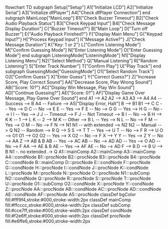 flowchart TD
 subgraph Setup["Setup"]
        A1["Initialize LCD"]
        A2["Initialize Serial"]
        A3["Initialize dfPlayer"]
        A4["Check dfPlayer Connection"]
  end
 subgraph MainLoop["MainLoop"]
        B1["Check Buzzer Timeout"]
        B2["Check Audio Playback Status"]
        B3["Check Keypad Input"]
        B4["Check Message Display Duration"]
        C{"Buzzer Timeout?"}
        B["Main Loop"]
        D["Turn off Buzzer"]
        E{"Audio Playback Finished?"}
        F["Display Main Menu"]
        G{"Keypad Input?"}
        H["Process Keypad Input"]
        I{"Message Active?"}
        J["Check Message Duration"]
        K{"Key: 1 or 2"}
        L["Confirm Listening Mode"]
        M["Confirm Guessing Mode"]
        N["Enter Listening Mode"]
        O["Enter Guessing Mode"]
  end
 subgraph ListeningMode["ListeningMode"]
        N1["Display Listening Menu"]
        N2{"Select Method"}
        Q["Manual Listening"]
        R["Random Listening"]
        S["Enter Track Number"]
        T["Confirm Play"]
        U["Play Track"]
  end
 subgraph GuessingMode["GuessingMode"]
        O1["Select Random Track"]
        O2["Confirm Guess"]
        X["Enter Guess"]
        Y{"Correct Guess?"}
        Z["Increase Score, Play Correct Sound"]
        AA["Decrease Score, Play Wrong Sound"]
        AB{"Score: 10?"}
        AC["Display Win Message, Play Win Sound"]
        AD["Continue Guessing?"]
        AE{"Score: 0?"}
        AF["Display Game Over Message, Play Game Over Sound"]
  end
    A1 --> A2
    A2 --> A3
    A3 --> A4
    A4 -- Success --> B
    A4 -- Failure --> A5["Display Error, Halt"]
    B --> B1
    B1 --> C
    C -- Yes --> D
    C -- No --> E
    E -- Yes --> F
    E -- No --> G
    G -- Yes --> H
    G -- No --> I
    I -- Yes --> J
    J -- Timeout --> F
    J -- Not Timeout --> B
    I -- No --> B
    H --> K
    K -- 1 --> L
    K -- 2 --> M
    K -- Other --> B
    L -- Yes --> N
    L -- No --> F
    M -- Yes --> O
    M -- No --> F
    N --> N1
    N1 -- with extended --> N2
    N2 -- Manual --> Q
    N2 -- Random --> R
    Q --> S
    S --> T
    T -- Yes --> U
    T -- No --> F
    R --> U
    O --> O1
    O1 --> O2
    O2 -- Yes --> X
    O2 -- No --> F
    X --> Y
    Y -- Yes --> Z
    Y -- No --> AA
    Z --> AB & B
    AB -- Yes --> AC
    AB -- No --> AD
    AD -- Yes --> O
    AD -- No --> F
    AA --> AE & B
    AE -- Yes --> AF
    AE -- No --> AD
    F --> B
    D --> B
    U --> B
    N1 -. no extended .-> Q
     A1:::mainComp
     A2:::mainComp
     A3:::mainComp
     A4:::condNode
     B1:::procNode
     B2:::procNode
     B3:::procNode
     B4:::procNode
     C:::condNode
     B:::mainComp
     D:::procNode
     E:::condNode
     F:::procNode
     G:::condNode
     H:::procNode
     I:::condNode
     J:::procNode
     K:::condNode
     L:::procNode
     M:::procNode
     N:::procNode
     O:::procNode
     N1:::subComp
     N2:::condNode
     Q:::procNode
     R:::procNode
     S:::procNode
     T:::procNode
     U:::procNode
     O1:::subComp
     O2:::condNode
     X:::procNode
     Y:::condNode
     Z:::procNode
     AA:::procNode
     AB:::condNode
     AC:::procNode
     AD:::condNode
     AE:::condNode
     AF:::procNode
     A5:::procNode
    classDef bgColor fill:#fff9f4,stroke:#000,stroke-width:2px
    classDef mainComp fill:#ffcccc,stroke:#000,stroke-width:2px
    classDef subComp fill:#cce7ff,stroke:#000,stroke-width:2px
    classDef condNode fill:#f2e6ff,stroke:#000,stroke-width:2px
    classDef procNode fill:#e6ffe6,stroke:#000,stroke-width:2px

